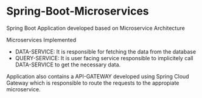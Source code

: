 # Spring-Boot-Microservices
Spring Boot Application developed based on Microservice Architecture

Microservices Implemented
- DATA-SERVICE: It is responsible for fetching the data from the database
- QUERY-SERVICE: It is user facing service responsible to implicitely call DATA-SERVICE to get the necessary data.

Application also contains a API-GATEWAY developed using Spring Cloud Gateway which is responsible to route the requests to the appropiate microservice.
